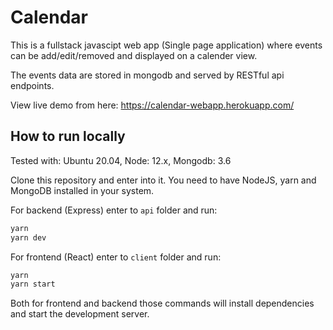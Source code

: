 # Calendar

This is a fullstack javascipt web app (Single page application) where events can be add/edit/removed and displayed on a calender view.

The events data are stored in mongodb and served by RESTful api endpoints.

View live demo from here: https://calendar-webapp.herokuapp.com/

## How to run locally

Tested with: Ubuntu 20.04, Node: 12.x, Mongodb: 3.6

Clone this repository and enter into it. You need to have NodeJS, yarn and MongoDB installed in your system.

For backend (Express) enter to `api` folder and run:

```bash
yarn
yarn dev

```

For frontend (React) enter to `client` folder and run:

```bash
yarn
yarn start
```

Both for frontend and backend those commands will install dependencies and start the development server.
